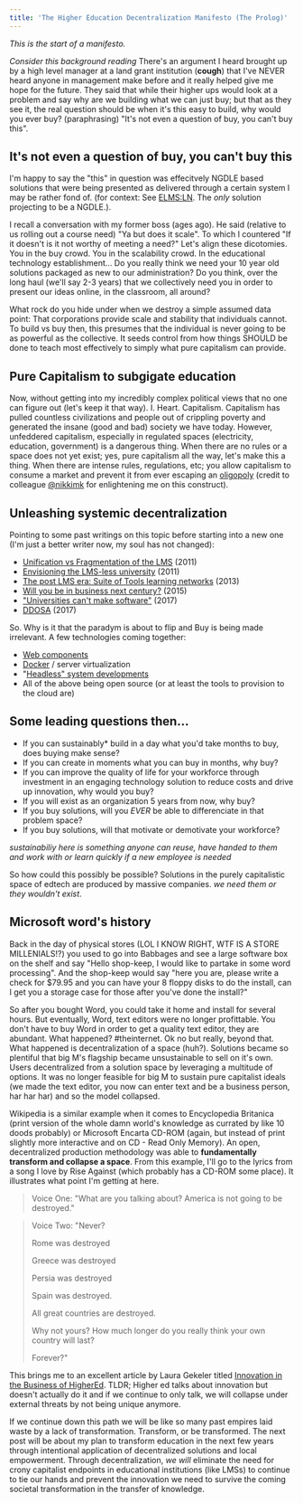```yaml
---
title: 'The Higher Education Decentralization Manifesto (The Prolog)'
---
```


*This is the start of a manifesto.*

*Consider this background reading*
There's an argument I heard brought up by a high level manager at a land grant institution (**cough**) that I've NEVER heard anyone in management make before and it really helped give me hope for the future. They said that while their higher ups would look at a problem and say why are we building what we can just buy; but that as they see it, the real question should be when it's this easy to build, why would you ever buy? (paraphrasing) "It's not even a question of buy, you can't buy this".

## It's not even a question of buy, you can't buy this
I'm happy to say the "this" in question was effecitvely NGDLE based solutions that were being presented as delivered through a certain system I may be rather fond of. (for context: See [ELMS:LN](https://www.elmsln.org/). The _only_ solution projecting to be a NGDLE.).

I recall a conversation with my former boss (ages ago). He said (relative to us rolling out a course need) "Ya but does it scale". To which I countered "If it doesn't is it not worthy of meeting a need?" Let's align these dicotomies. You in the buy crowd. You in the scalability crowd. In the educational technology establishment... Do you really think we need your 10 year old solutions packaged as new to our administration? Do you think, over the long haul (we'll say 2-3 years) that we collectively need you in order to present our ideas online, in the classroom, all around?

What rock do you hide under when we destroy a simple assumed data point: That corporations provide scale and stability that individuals cannot. To build vs buy then, this presumes that the individual is never going to be as powerful as the collective. It seeds control from how things SHOULD be done to teach most effectively to simply what pure capitalism can provide.
## Pure Capitalism to subgigate education
Now, without getting into my incredibly complex political views that no one can figure out (let's keep it that way). I. Heart. Capitalism. Capitalism has pulled countless civilizations and people out of crippling poverty and generated the insane (good and bad) society we have today. However, unfeddered capitalism, especially in regulated spaces (electricity, education, government) is a dangerous thing. When there are no rules or a space does not yet exist; yes, pure capitalism all the way, let's make this a thing. When there are intense rules, regulations, etc; you allow capitalism to consume a market and prevent it from ever escaping an [oligopoly](https://en.wikipedia.org/wiki/Oligopoly) (credit to colleague [@nikkimk](https://twitter.com/nikkimk) for enlightening me on this construct).
## Unleashing systemic decentralization
Pointing to some past writings on this topic before starting into a new one (I'm just a better writer now, my soul has not changed):
- [Unification vs Fragmentation of the LMS](https://btopro.wordpress.com/2011/04/) (2011)
- [Envisioning the LMS-less university](https://btopro.wordpress.com/2011/06/08/envisioning-a-lms-less-university/) (2011)
- [The post LMS era: Suite of Tools learning networks](https://btopro.wordpress.com/2013/04/18/the-post-lms-era-suite-of-tools-learning-networks/) (2013)
- [Will you be in business next century?](https://btopro.wordpress.com/2015/07/14/will-you-be-in-business-next-century/) (2015)
- ["Universities can't make software"](https://btopro.wordpress.com/2017/05/24/universities-cant-make-software/) (2017)
- [DDOSA](https://btopro.wordpress.com/2017/05/25/ddosa/) (2017)

So. Why is it that the paradym is about to flip and Buy is being made irrelevant. A few technologies coming together:
- [Web components](https://www.webcomponents.org/)
- [Docker](https://www.docker.com/) / server virtualization
- "[Headless" system developments](http://haxtheweb.org/)
- All of the above being open source (or at least the tools to provision to the cloud are)

## Some leading questions then...
- If you can sustainably* build in a day what you'd take months to buy, does buying make sense?
- If you can create in moments what you can buy in months, why buy?
- If you can improve the quality of life for your workforce through investment in an engaging technology solution to reduce costs and drive up innovation, why would you buy?
- If you will exist as an organization 5 years from now, why buy?
- If you buy solutions, will you *EVER* be able to differenciate in that problem space?
- If you buy solutions, will that motivate or demotivate your workforce?

*sustainabiliy here is something anyone can reuse, have handed to them and work with or learn quickly if a new employee is needed*

So how could this possibly be possible? Solutions in the purely capitalistic space of edtech are produced by massive companies. *we need them or they wouldn't exist*.

## Microsoft word's history
Back in the day of physical stores (LOL I KNOW RIGHT, WTF IS A STORE MILLENIALS!?) you used to go into Babbages  and see a large software box on the shelf and say "Hello shop-keep, I would like to partake in some word processing". And the shop-keep would say "here you are, please write a check for $79.95 and you can have your 8 floppy disks to do the install, can I get you a storage case for those after you've done the install?"

So after you bought Word, you could take it home and install for several hours. But eventually, Word, text editors were no longer profittable. You don't have to buy Word in order to get a quality text editor, they are abundant. What happened? #theinternet. Ok no but really, beyond that. What happened is decentralization of a space (huh?). Solutions became so plentiful that big M's flagship became unsustainable to sell on it's own. Users decentralized from a solution space by leveraging a multitude of options. It was no longer feasible for big M to sustain pure capitalist ideals (we made the text editor, you now can enter text and be a business person, har har har) and so the model collapsed.

Wikipedia is a similar example when it comes to Encyclopedia Britanica (print version of the whole damn world's knowledge as currated by like 10 doods probably) or Microsoft Encarta CD-ROM (again, but instead of print slightly more interactive and on CD - Read Only Memory). An open, decentralized production methodology was able to **fundamentally transform and collapse a space**. From this example, I'll go to the lyrics from a song I love by Rise Against (which probably has a CD-ROM some place). It illustrates what point I'm getting at here.

> Voice One: "What are you talking about? America is not going to be destroyed."

> Voice Two: "Never?
> 
> Rome was destroyed
> 
> Greece was destroyed
> 
> Persia was destroyed
> 
> Spain was destroyed.
> 
> All great countries are destroyed.
> 
> Why not yours? How much longer do you really think your own country will last?
> 
> Forever?"

This brings me to an excellent article by Laura Gekeler titled [Innovation in the Business of HigherEd](https://lauragekeler.com/2018/03/15/innovation-in-the-business-of-highered/). TLDR; Higher ed talks about innovation but doesn't actually do it and if we continue to only talk, we will collapse under external threats by not being unique anymore.

If we continue down this path we will be like so many past empires laid waste by a lack of transformation. Transform, or be transformed. The next post will be about my plan to transform education in the next few years through intentional application of decentralized solutions and local empowerment. Through decentralization, _we will_ eliminate the need for crony capitalist endpoints in educational institutions (like LMSs) to continue to tie our hands and prevent the innovation we need to survive the coming societal transformation in the transfer of knowledge.